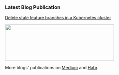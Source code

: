 ### Latest Blog Publication

[Delete stale feature branches in a Kubernetes cluster](https://itnext.io/delete-stale-feature-branches-in-a-kubernetes-cluster-23c76da27180)

<img src="https://habrastorage.org/webt/ob/t3/_5/obt3_5ykjrostdbbqasqvlca1uq.png" width="360" height="120" />

More blogs' publications on [Medium](https://medium.com/@dmytrostriletskyi) and [Habr](https://habr.com/ru/users/dmytrostriletskyi/posts/).
